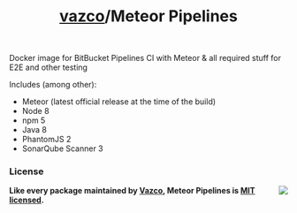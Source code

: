 <h1 align="center">
    <a href="https://github.com/vazco">vazco</a>/Meteor Pipelines
</h1>

&nbsp;

Docker image for BitBucket Pipelines CI with Meteor & all required stuff for E2E and other testing

Includes (among other):

- Meteor (latest official release at the time of the build)
- Node 8
- npm 5
- Java 8
- PhantomJS 2
- SonarQube Scanner 3

### License

<img src="https://vazco.eu/banner.png" align="right">

**Like every package maintained by [Vazco](https://vazco.eu/), Meteor Pipelines is [MIT licensed](https://github.com/vazco/uniforms/blob/master/LICENSE).**
